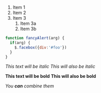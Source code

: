 1. Item 1
1. Item 2
1. Item 3
   1. Item 3a
   1. Item 3b

```javascript
function fancyAlert(arg) {
  if(arg) {
    $.facebox({div:'#foo'})
  }
}
```
*This text will be italic*
_This will also be italic_

**This text will be bold**
__This will also be bold__

_You **can** combine them_
